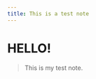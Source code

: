 ```yaml
---
title: This is a test note
---
```


# HELLO!

> This is my test note.

<script>
	document.write("TEST HTML SCRIPT TAG");
</script>

<script>
	for(int i = 0; i < 10; i++)
	{
		document.write("123123");
	}
</script>

